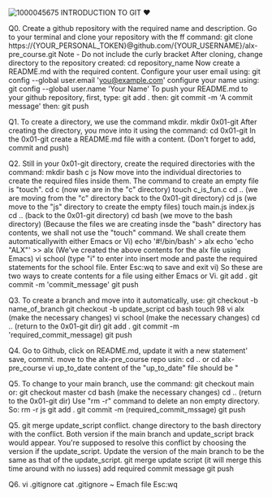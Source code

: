 ![1000045675](https://github.com/christabely/alx-pre_course/assets/129256391/6a5f1686-089e-40eb-a434-bf748eff1360)
INTRODUCTION TO GIT ❤️ 

Q0. Create a github repository with the required name and description.
Go to your terminal and clone your repository with the ff command: git clone https://{YOUR_PERSONAL_TOKEN}@github.com/{YOUR_USERNAME}/alx-pre_course.git
Note - Do not include the curly bracket
After cloning, change directory to the repository created: cd repository_name
Now create a README.md with the required content. 
Configure your user email using: git config --global user.email 'you@example.com'
configure your name using: git config --global user.name 'Your Name'
To push your README.md to your github repository, first, type: git add .
then: git commit -m 'A commit message' then: git push

Q1. To create a directory, we use the command mkdir. 
mkdir 0x01-git
After creating the directory, you move into it using the command: cd 0x01-git
In the 0x01-git create a README.md file with a content. 
(Don't forget to add, commit and push)

Q2. Still in your 0x01-git directory, create the required directories with the command: mkdir bash c js
Now move into the individual directories to create the required files inside them. The command to create an empty file is "touch". 
cd c (now we are in the "c" directory)
touch c_is_fun.c
cd .. (we are moving from the "c" directory back to the 0x01-git directory)
cd js (we move to the "js" directory to create the empty files)
touch main.js index.js
cd .. (back to the 0x01-git directory)
cd bash (we move to the bash directory)
(Because the files we are creating insde the "bash" directory has contents, we shall not use the "touch" command. We shall create them automaticallywith either Emacs or Vi)
echo '#!/bin/bash' > alx
echo 'echo "ALX"' >> alx
(We've created the above contents for the alx file using Emacs)
vi school
(type "i" to enter into insert mode and paste the required statements for the school file. Enter Esc:wq to save and exit vi) So these are two ways to create contents for a file using either Emacs or Vi.
git add .
git commit -m 'commit_message'
git push

Q3. To create a branch and move into it automatically, use: git checkout -b name_of_branch
git checkout -b update_script
cd bash
touch 98
vi alx (make the necessary changes)
vi school (make the necessary changes)
cd .. (return to the 0x01-git dir)
git add .
git commit -m 'required_commit_message)
git push

Q4. Go to Github, click on README.md, update it with a new statement' save, commit.
move to the alx-pre_course repo usin:
cd .. 
or cd alx-pre_course
vi up_to_date
content of the "up_to_date" file should be "

Q5. To change to your main branch, use the command: git checkout main
or: git checkout master
cd bash (make the necessary changes)
cd .. (return to the 0x01-git dir)
Use "rm -r" command to delete an non empty directory. So: rm -r js
git add .
git commit -m (required_commit_mssage)
git push

Q5. git merge update_script 
conflict. change directory to the bash directory with the conflict. Both version if the main branch and update_script brack would appear. You're supposed to resolve this conflict by choosing the version if the update_script. Update the version of the main branch to be the same as that of the update_script. 
git merge update script
(it will merge this time around with no iusses)
add required commit message
git push

Q6. vi .gitignore
cat .gitignore 
~ Emach file
Esc:wq 


